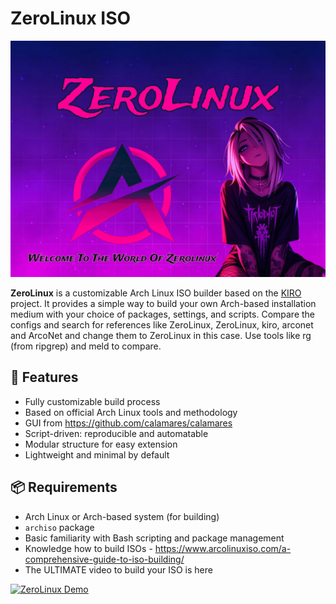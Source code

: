 # ZeroLinux ISO

![ZeroLinux Logo](zerolinux.jpg)

**ZeroLinux** is a customizable Arch Linux ISO builder based on the [KIRO](https://github.com/kirodubes) project. It provides a simple way to build your own Arch-based installation medium with your choice of packages, settings, and scripts. Compare the configs and search for references like ZeroLinux, ZeroLinux, kiro, arconet and ArcoNet and change them to ZeroLinux in this case. Use tools like rg (from ripgrep) and meld to compare.

## 🚀 Features

- Fully customizable build process
- Based on official Arch Linux tools and methodology
- GUI from https://github.com/calamares/calamares
- Script-driven: reproducible and automatable
- Modular structure for easy extension
- Lightweight and minimal by default

## 📦 Requirements

- Arch Linux or Arch-based system (for building)
- `archiso` package
- Basic familiarity with Bash scripting and package management
- Knowledge how to build ISOs - https://www.arcolinuxiso.com/a-comprehensive-guide-to-iso-building/
- The ULTIMATE video to build your ISO is here

[![ZeroLinux Demo](https://img.youtube.com/vi/3jdKH6bLgUE/0.jpg)](https://youtu.be/3jdKH6bLgUE)
